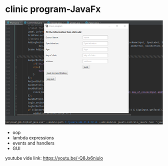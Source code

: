 # clinic program-JavaFx
![image from program](https://github.com/abdelrahman99999/clinic-program-DesktopApp/blob/main/image.png)
- oop
- lambda expressions
- events and handlers
- GUI

youtube vide link: https://youtu.be/-Q8Jx6niulo
